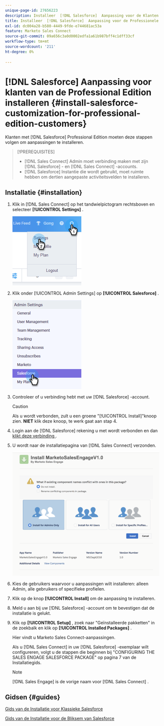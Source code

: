 ```yaml
---
unique-page-id: 27656223
description: Installeer  [!DNL Salesforce]  Aanpassing voor de Klanten van de Professionele Uitgave - de Documentatie van Marketo - de Documentatie van het Product
title: Installeer  [!DNL Salesforce]  Aanpassing voor de Professionele Klanten van de Uitgave
exl-id: dc004a28-b580-4449-9fde-e744681ac53a
feature: Marketo Sales Connect
source-git-commit: 09a656c3a0d0002edfa1a61b987bff4c1dff33cf
workflow-type: tm+mt
source-wordcount: '211'
ht-degree: 0%

---
```


# [!DNL Salesforce] Aanpassing voor klanten van de Professional Edition installeren {#install-salesforce-customization-for-professional-edition-customers}

Klanten met [!DNL Salesforce] Professional Edition moeten deze stappen volgen om aanpassingen te installeren.

>[!PREREQUISITES]
>
>* [!DNL Sales Connect] Admin moet verbinding maken met zijn [!DNL Salesforce] - en [!DNL Sales Connect] -accounts.
>* [!DNL Salesforce] Instantie die wordt gebruikt, moet ruimte hebben om dertien aangepaste activiteitsvelden te installeren.

## Installatie {#installation}

1. Klik in [!DNL Sales Connect] op het tandwielpictogram rechtsboven en selecteer **[!UICONTROL Settings]** .

   ![](assets/one-4.png)

1. Klik onder [!UICONTROL Admin Settings] op **[!UICONTROL Salesforce]** .

   ![](assets/two-4.png)

1. Controleer of u verbinding hebt met uw [!DNL Salesforce] -account.

   >[!CAUTION]
   >
   >Als u wordt verbonden, zult u een groene &quot;[!UICONTROL Install]&quot;knoop zien. **NIET** klik deze knoop, te werk gaat aan stap 4.

1. Login aan de [!DNL Salesforce] rekening u met wordt verbonden en dan [ klikt deze verbinding ](https://login.salesforce.com/packaging/installPackage.apexp?p0=04t0b000001oWEZ).
1. U wordt naar de installatiepagina van [!DNL Sales Connect] verzonden.

   ![](assets/install-package.png)

1. Kies de gebruikers waarvoor u aanpassingen wilt installeren: alleen Admin, alle gebruikers of specifieke profielen.
1. Klik op de knop **[!UICONTROL Install]** om de aanpassing te installeren.
1. Meld u aan bij uw [!DNL Salesforce] -account om te bevestigen dat de installatie is gelukt.
1. Klik op **[!UICONTROL Setup]** , zoek naar &quot;Geïnstalleerde pakketten&quot; in de zoekbalk en klik op **[!UICONTROL Installed Packages]** .

   Hier vindt u Marketo Sales Connect-aanpassingen.

   Als u [!DNL Sales Connect] in uw [!DNL Salesforce] -exemplaar wilt configureren, volgt u de stappen die beginnen bij &quot;CONFIGURING THE SALES ENGAGE SALESFORCE PACKAGE&quot; op pagina 7 van de Installatiegids.

   >[!NOTE]
   >
   >[!DNL Sales Engage] is de vorige naam voor [!DNL Sales Connect] .

## Gidsen {#guides}

[ Gids van de Installatie voor Klassieke Salesforce ](https://s3.amazonaws.com/tout-user-store/salesforce/assets/Marketo+Sales+Engage+For+Salesforce_+Installation+and+Success+Guide.pdf)

[ Gids van de Installatie voor de Bliksem van Salesforce ](https://s3.amazonaws.com/tout-user-store/salesforce/assets/SF+Guide+for+Lightning.pdf)
